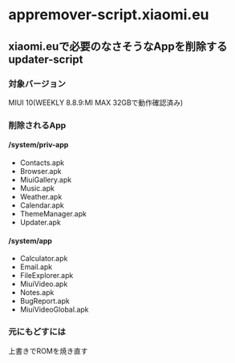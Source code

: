 # appremover-script.xiaomi.eu
## xiaomi.euで必要のなさそうなAppを削除するupdater-script

### 対象バージョン
MIUI 10(WEEKLY 8.8.9:MI MAX 32GBで動作確認済み)

### 削除されるApp
#### /system/priv-app
* Contacts.apk
* Browser.apk
* MiuiGallery.apk
* Music.apk
* Weather.apk
* Calendar.apk
* ThemeManager.apk
* Updater.apk

#### /system/app
* Calculator.apk
* Email.apk
* FileExplorer.apk
* MiuiVideo.apk
* Notes.apk
* BugReport.apk
* MiuiVideoGlobal.apk

### 元にもどすには
上書きでROMを焼き直す


